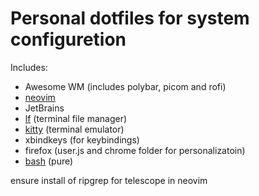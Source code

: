 # Personal dotfiles for system configuretion

Includes:
- Awesome WM (includes polybar, picom and rofi)
- [neovim](https://github.com/Leerv474/.dotfiles/tree/master/.config/nvim)
- JetBrains 
- [lf](https://github.com/Leerv474/.dotfiles/tree/master/.config/lf) (terminal file manager)
- [kitty](https://github.com/Leerv474/.dotfiles/blob/master/.config/kitty/kitty.conf) (terminal emulator)
- xbindkeys (for keybindings)
- firefox (user.js and chrome folder for personalizatoin)
- [bash](https://github.com/Leerv474/.dotfiles/tree/master/.bash) (pure)


ensure install of ripgrep for telescope in neovim

